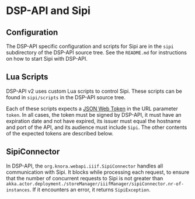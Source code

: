 # DSP-API and Sipi

## Configuration

The DSP-API specific configuration and scripts for Sipi are in the
`sipi` subdirectory of the DSP-API source tree. See the `README.md` for
instructions on how to start Sipi with DSP-API.

## Lua Scripts

DSP-API v2 uses custom Lua scripts to control Sipi. These scripts can be
found in `sipi/scripts` in the DSP-API source tree.

Each of these scripts expects a [JSON Web Token](https://jwt.io/) in the
URL parameter `token`. In all cases, the token must be signed by DSP-API,
it must have an expiration date and not have expired, its issuer must equal
the hostname and port of the API, and its audience must include `Sipi`.
The other contents of the expected tokens are described below.

## SipiConnector

In DSP-API, the `org.knora.webapi.iiif.SipiConnector` handles all communication
with Sipi. It blocks while processing each request, to ensure that the number of
concurrent requests to Sipi is not greater than
`akka.actor.deployment./storeManager/iiifManager/sipiConnector.nr-of-instances`.
If it encounters an error, it returns `SipiException`.
